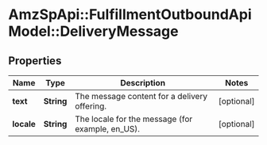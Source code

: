 # AmzSpApi::FulfillmentOutboundApiModel::DeliveryMessage

## Properties
Name | Type | Description | Notes
------------ | ------------- | ------------- | -------------
**text** | **String** | The message content for a delivery offering. | [optional] 
**locale** | **String** | The locale for the message (for example, en_US). | [optional] 

